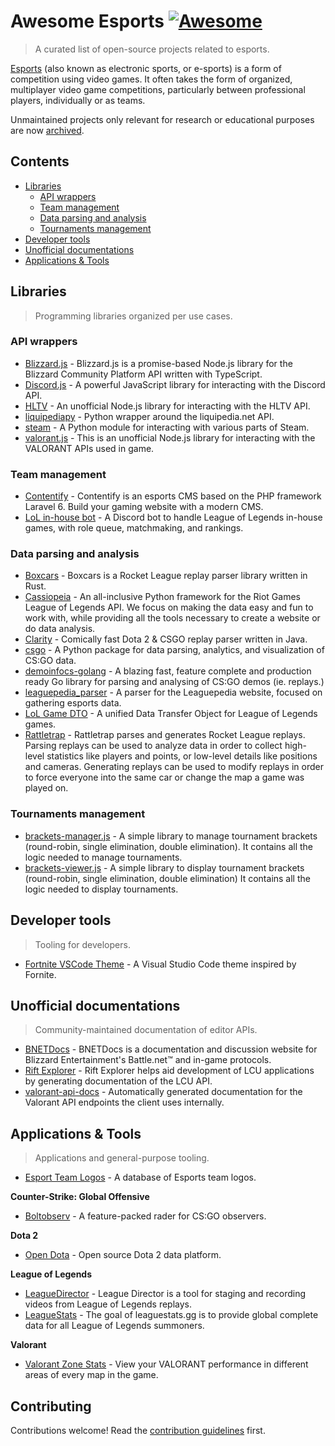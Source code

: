 # Awesome Esports [![Awesome](https://awesome.re/badge.svg)](https://awesome.re)

> A curated list of open-source projects related to esports.

[Esports](https://en.wikipedia.org/wiki/Esports) (also known as electronic sports, or e-sports) is a form of competition using video games. It often takes the form of organized, multiplayer video game competitions, particularly between professional players, individually or as teams.

Unmaintained projects only relevant for research or educational purposes are now [archived](ARCHIVE.md).

## Contents

- [Libraries](#libraries)
  - [API wrappers](#api-wrappers)
  - [Team management](#team-management)
  - [Data parsing and analysis](#data-parsing-and-analysis)
  - [Tournaments management](#tournaments-management)
- [Developer tools](#developer-tools)
- [Unofficial documentations](#unofficial-documentations)
- [Applications & Tools](#applications--tools)

## Libraries

> Programming libraries organized per use cases.

### API wrappers

- [Blizzard.js](https://github.com/benweier/blizzard.js) - Blizzard.js is a promise-based Node.js library for the Blizzard Community Platform API written with TypeScript.
- [Discord.js](https://github.com/discordjs/discord.js) - A powerful JavaScript library for interacting with the Discord API.
- [HLTV](https://github.com/gigobyte/HLTV) - An unofficial Node.js library for interacting with the HLTV API.
- [liquipediapy](https://github.com/c00kie17/liquipediapy) - Python wrapper around the liquipedia.net API.
- [steam](https://github.com/ValvePython/steam/) - A Python module for interacting with various parts of Steam.
- [valorant.js](https://github.com/liamcottle/valorant.js) - This is an unofficial Node.js library for interacting with the VALORANT APIs used in game.

### Team management

- [Contentify](https://github.com/Contentify/Contentify) - Contentify is an esports CMS based on the PHP framework Laravel 6. Build your gaming website with a modern CMS.
- [LoL in-house bot](https://github.com/mrtolkien/inhouse_bot) - A Discord bot to handle League of Legends in-house games, with role queue, matchmaking, and rankings.

### Data parsing and analysis

- [Boxcars](https://github.com/nickbabcock/boxcars) - Boxcars is a Rocket League replay parser library written in Rust.
- [Cassiopeia](https://github.com/meraki-analytics/cassiopeia) - An all-inclusive Python framework for the Riot Games League of Legends API. We focus on making the data easy and fun to work with, while providing all the tools necessary to create a website or do data analysis.
- [Clarity](https://github.com/skadistats/clarity) - Comically fast Dota 2 & CSGO replay parser written in Java.
- [csgo](https://github.com/pnxenopoulos/csgo) - A Python package for data parsing, analytics, and visualization of CS:GO data.
- [demoinfocs-golang](https://github.com/markus-wa/demoinfocs-golang) - A blazing fast, feature complete and production ready Go library for parsing and analysing of CS:GO demos (ie. replays.)
- [leaguepedia_parser](https://github.com/mrtolkien/leaguepedia_parser) - A parser for the Leaguepedia website, focused on gathering esports data.
- [LoL Game DTO](https://github.com/mrtolkien/lol_dto) - A unified Data Transfer Object for League of Legends games.
- [Rattletrap](https://github.com/tfausak/rattletrap) - Rattletrap parses and generates Rocket League replays. Parsing replays can be used to analyze data in order to collect high-level statistics like players and points, or low-level details like positions and cameras. Generating replays can be used to modify replays in order to force everyone into the same car or change the map a game was played on.

### Tournaments management

- [brackets-manager.js](https://github.com/Drarig29/brackets-manager.js) - A simple library to manage tournament brackets (round-robin, single elimination, double elimination).
It contains all the logic needed to manage tournaments.
- [brackets-viewer.js](https://github.com/Drarig29/brackets-viewer.js) - A simple library to display tournament brackets (round-robin, single elimination, double elimination)
It contains all the logic needed to display tournaments.

## Developer tools

> Tooling for developers.

- [Fortnite VSCode Theme](https://github.com/sdras/fortnite-vscode-theme) - A Visual Studio Code theme inspired by Fornite.

## Unofficial documentations

> Community-maintained documentation of editor APIs.

- [BNETDocs](https://github.com/BNETDocs/bnetdocs-web) - BNETDocs is a documentation and discussion website for Blizzard Entertainment's Battle.net™ and in-game protocols.
- [Rift Explorer](https://github.com/Pupix/rift-explorer) - Rift Explorer helps aid development of LCU applications by generating documentation of the LCU API.
- [valorant-api-docs](https://github.com/techchrism/valorant-api-docs/tree/trunk/docs) - Automatically generated documentation for the Valorant API endpoints the client uses internally.

## Applications & Tools

> Applications and general-purpose tooling.

- [Esport Team Logos](https://github.com/lootmarket/esport-team-logos) - A database of Esports team logos.

**Counter-Strike: Global Offensive**

- [Boltobserv](https://github.com/boltgolt/boltobserv) - A feature-packed rader for CS:GO observers.

**Dota 2**

- [Open Dota](https://github.com/odota/core) - Open source Dota 2 data platform.

**League of Legends**

- [LeagueDirector](https://github.com/RiotGames/leaguedirector) - League Director is a tool for staging and recording videos from League of Legends replays.
- [LeagueStats](https://github.com/vkaelin/LeagueStats) - The goal of leaguestats.gg is to provide global complete data for all League of Legends summoners.

**Valorant**

- [Valorant Zone Stats](https://github.com/LouisAsanaka/Valorant-Zone-Stats) - View your VALORANT performance in different areas of every map in the game.

## Contributing

Contributions welcome! Read the [contribution guidelines](contributing.md) first.
